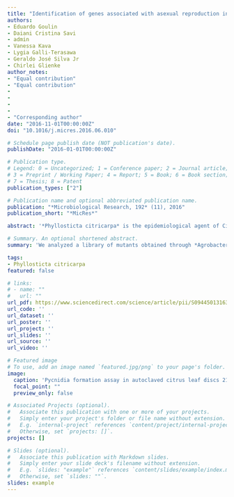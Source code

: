 ```yaml
---
title: "Identification of genes associated with asexual reproduction in Phyllosticta citricarpa mutants obtained through Agrobacterium tumefaciens transformation"
authors:
- Eduardo Goulin
- Daiani Cristina Savi
- admin
- Vanessa Kava
- Lygia Galli-Terasawa
- Geraldo José Silva Jr
- Chirlei Glienke
author_notes:
- "Equal contribution"
- "Equal contribution"
-
-
-
-
- "Corresponding author"
date: "2016-11-01T00:00:00Z"
doi: "10.1016/j.micres.2016.06.010"

# Schedule page publish date (NOT publication's date).
publishDate: "2016-01-01T00:00:00Z"

# Publication type.
# Legend: 0 = Uncategorized; 1 = Conference paper; 2 = Journal article;
# 3 = Preprint / Working Paper; 4 = Report; 5 = Book; 6 = Book section;
# 7 = Thesis; 8 = Patent
publication_types: ["2"]

# Publication name and optional abbreviated publication name.
publication: "*Microbiological Research, 192* (11), 2016"
publication_short: "*MicRes*"

abstract: '*Phyllosticta citricarpa* is the epidemiological agent of Citrus Black Spot (CBS) disease, which is responsible for large economic losses worldwide. CBS is characterized by the presence of spores (pycnidiospores) in dark lesions of fruit, which are also responsible for short distance dispersal of the disease. The identification of genes involved in asexual reproduction of *P. citricarpa* can be an alternative for directional disease control. We analyzed a library of mutants obtained through *Agrobacterium tumefaciens* transformation system, looking for alterations in growth and reproductive structure formation. Two mutant strains were found to have lost the ability to form pycnidia. The flanking T-DNA insertion regions were identified on *P. citricarpa* genome by using blast analysis and further gene prediction. The predicted genes containing the T-DNA insertions were identified as Spindle Poison Sensitivity Scp3, Ion Transport protein, and Cullin Binding proteins. The Ion Transport and Cullin Binding proteins are known to be correlated with sexual and asexual reproduction in fungi; however, the exact mechanism by which these proteins act on spore formation in *P. citricarpa* needs to be better characterized. The Scp3 proteins are suggested here for the first time as being associated with asexual reproduction in fungus. This protein is associated with microtubule formation, and as microtubules play an essential role as spindle machinery for chromosome segregation and cytokinesis, insertions in this gene can lead to abnormal formations, such as that observed here in *P. citricarpa*. We suggest these genes as new targets for fungicide development and CBS disease control, by iRNA.'

# Summary. An optional shortened abstract.
summary: 'We analyzed a library of mutants obtained through *Agrobacterium tumefaciens* transformation system, looking for alterations in growth and reproductive structure formation. Two mutant strains were found to have lost the ability to form pycnidia. The predicted genes containing the T-DNA insertions were identified as Spindle Poison Sensitivity Scp3, Ion Transport protein, and Cullin Binding proteins. We suggest these genes as new targets for fungicide development and CBS disease control, by iRNA.'

tags:
- Phyllosticta citricarpa
featured: false

# links:
# - name: ""
#   url: ""
url_pdf: https://www.sciencedirect.com/science/article/pii/S0944501316302002
url_code: ''
url_dataset: ''
url_poster: ''
url_project: ''
url_slides: ''
url_source: ''
url_video: ''

# Featured image
# To use, add an image named `featured.jpg/png` to your page's folder. 
image:
  caption: 'Pycnidia formation assay in autoclaved citrus leaf discs 21 days after inoculation with *Phyllosticta citricarpa* wild type and mutant strains.'
  focal_point: ""
  preview_only: false

# Associated Projects (optional).
#   Associate this publication with one or more of your projects.
#   Simply enter your project's folder or file name without extension.
#   E.g. `internal-project` references `content/project/internal-project/index.md`.
#   Otherwise, set `projects: []`.
projects: []

# Slides (optional).
#   Associate this publication with Markdown slides.
#   Simply enter your slide deck's filename without extension.
#   E.g. `slides: "example"` references `content/slides/example/index.md`.
#   Otherwise, set `slides: ""`.
slides: example
---
```


